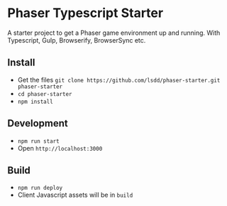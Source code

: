 # Phaser Typescript Starter

A starter project to get a Phaser game environment up and running. 
With Typescript, Gulp, Browserify, BrowserSync etc.

## Install
- Get the files `git clone https://github.com/lsdd/phaser-starter.git phaser-starter`
- `cd phaser-starter`
- `npm install`

## Development
- `npm run start`
- Open `http://localhost:3000`

## Build
- `npm run deploy`
- Client Javascript assets will be in `build`